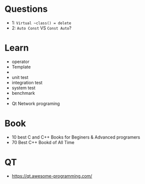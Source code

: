 # Questions
- 1: `Virtual ~class() = delete`
- 2: `Auto Const` VS `Const Auto`?

# Learn
- operator
- Template
- 
- unit test
- integration test
- system test
- benchmark
- 
- Qt Network programing

# Book
- 10 best C and C++ Books for Beginers & Advanced programers
- 70 Best C++ Bookd of All Time

# QT
- https://qt.awesome-programming.com/
